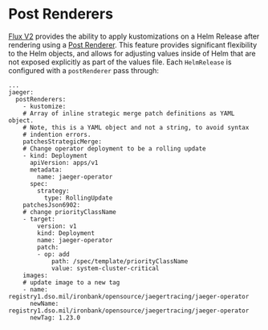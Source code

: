 # Post Renderers


[Flux V2](https://toolkit.fluxcd.io/) provides the ability to apply kustomizations on a Helm Release after rendering using a [Post Renderer](https://toolkit.fluxcd.io/components/helm/helmreleases/#post-renderers).  This feature provides significant flexibility to the Helm objects, and allows for adjusting values inside of Helm that are not exposed explicitly as part of the values file.   Each `HelmRelease` is configured with a `postRenderer` pass through:


```
...
jaeger:
  postRenderers:
    - kustomize:
    # Array of inline strategic merge patch definitions as YAML object.
    # Note, this is a YAML object and not a string, to avoid syntax
    # indention errors.
    patchesStrategicMerge:
    # Change operator deployment to be a rolling update
    - kind: Deployment
      apiVersion: apps/v1
      metadata:
        name: jaeger-operator
      spec:
        strategy:
          type: RollingUpdate
    patchesJson6902:
    # change priorityClassName
    - target:
        version: v1
        kind: Deployment
        name: jaeger-operator
        patch:
        - op: add
            path: /spec/template/priorityClassName
            value: system-cluster-critical
    images:
    # update image to a new tag
    - name: registry1.dso.mil/ironbank/opensource/jaegertracing/jaeger-operator
      newName: registry1.dso.mil/ironbank/opensource/jaegertracing/jaeger-operator
      newTag: 1.23.0
```